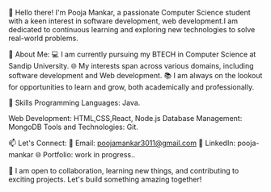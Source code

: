 👋 Hello there! I'm Pooja Mankar, a passionate Computer Science student with a keen interest in software development, web development.I am dedicated to continuous learning and exploring new technologies to solve real-world problems.

🚀 About Me:
💻 I am currently pursuing my BTECH in Computer Science at Sandip University.
🌐 My interests span across various domains, including software development and Web development.
📚 I am always on the lookout for opportunities to learn and grow, both academically and professionally.

🔧 Skills
Programming Languages: Java.

Web Development: HTML,CSS,React, Node.js
Database Management: MongoDB
Tools and Technologies: Git.

📫 Let's Connect:
📧 Email: poojamankar3011@gmail.com
🔗 LinkedIn: pooja-mankar
🌐 Portfolio: work in progress..

🤝 I am open to collaboration, learning new things, and contributing to exciting projects. Let's build something amazing together!
